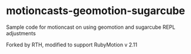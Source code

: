 motioncasts-geomotion-sugarcube
===============================

Sample code for motioncast on using geomotion and sugarcube REPL adjustments

Forked by RTH, modified to support RubyMotion v 2.11

